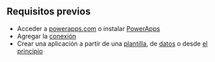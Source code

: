 ## <a name="prerequisites"></a>Requisitos previos
* Acceder a [powerapps.com](https://web.powerapps.com) o instalar [PowerApps](http://aka.ms/powerappsinstall)
* Agregar la [conexión](../maker/canvas-apps/add-manage-connections.md)
* Crear una aplicación a partir de una [plantilla](../maker/canvas-apps/get-started-test-drive.md), de [datos](../maker/canvas-apps/get-started-create-from-data.md) o desde [el principio](../maker/canvas-apps/get-started-create-from-blank.md)
